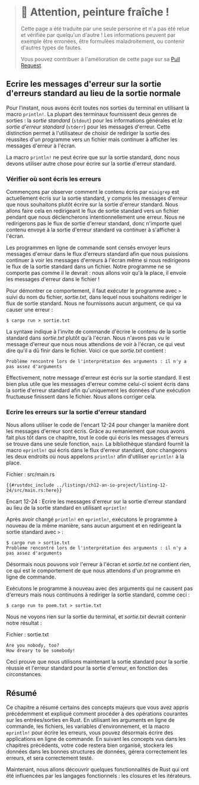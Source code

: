 > # 🚧 Attention, peinture fraîche !
>
> Cette page a été traduite par une seule personne et n'a pas été relue et
> vérifiée par quelqu'un d'autre ! Les informations peuvent par exemple être
> erronées, être formulées maladroitement, ou contenir d'autres types de fautes.
>
> Vous pouvez contribuer à l'amélioration de cette page sur sa
> [Pull Request](https://github.com/Jimskapt/rust-book-fr/pull/143).

<!--
## Writing Error Messages to Standard Error Instead of Standard Output
-->

## Ecrire les messages d'erreur sur la sortie d'erreurs standard au lieu de la sortie normale

<!--
At the moment, we’re writing all of our output to the terminal using the
`println!` macro. Most terminals provide two kinds of output: *standard
output* (`stdout`) for general information and *standard error* (`stderr`)
for error messages. This distinction enables users to choose to direct the
successful output of a program to a file but still print error messages to the
screen.
-->

Pour l'instant, nous avons écrit toutes nos sorties du terminal en utilisant
la macro `println!`. La plupart des terminaux fournissent deux genres de
sorties : la *sortie standard* (`stdout`) pour les informations générales
et *la sortie d'erreur standard* (`stderr`) pour les messages d'erreur. Cette
distinction permet à l'utilisateur de choisir de rediriger la sortie des
réussites d'un programme vers un fichier mais continuer à afficher les messages
d'erreur à l'écran.

<!--
The `println!` macro is only capable of printing to standard output, so we
have to use something else to print to standard error.
-->

La macro `println!` ne peut écrire que sur la sortie standard, donc nous
devons utiliser autre chose pour écrire sur la sortie d'erreur standard.

<!--
### Checking Where Errors Are Written
-->

### Vérifier où sont écris les erreurs

<!--
First, let’s observe how the content printed by `minigrep` is currently being
written to standard output, including any error messages we want to write to
standard error instead. We’ll do that by redirecting the standard output stream
to a file while also intentionally causing an error. We won’t redirect the
standard error stream, so any content sent to standard error will continue to
display on the screen.
-->

Commençons par observer comment le contenu écris par `minigrep` est actuellement
écris sur la sortie standard, y compris les messages d'erreur que nous
souhaitons plutôt écrire sur la sortie d'erreur standard. Nous allons faire cela
en redirigeant le flux de sortie standard vers un fichier pendant que nous
déclencherons intentionnellement une erreur. Nous ne redirigerons pas le flux
de sortie d'erreur standard, donc n'importe quel contenu envoyé à la sortie
d'erreur standard va continuer à s'afficher à l'écran.

<!--
Command line programs are expected to send error messages to the standard error
stream so we can still see error messages on the screen even if we redirect the
standard output stream to a file. Our program is not currently well-behaved:
we’re about to see that it saves the error message output to a file instead!
-->

Les programmes en ligne de commande sont censés envoyer leurs messages d'erreur
dans le flux d'erreurs standard afin que nous puissions continuer à voir les
messages d'erreurs à l'écran même si nous redirigeons le flux de la sortie
standard dans un fichier. Notre programme ne se comporte pas comme il le
devrait : nous allons voir qu'à la place, il envoie les messages d'erreur
dans le fichier !

<!--
The way to demonstrate this behavior is by running the program with `>` and the
filename, *output.txt*, that we want to redirect the standard output stream to.
We won’t pass any arguments, which should cause an error:
-->

Pour démontrer ce comportement, il faut exécuter le programme avec `>` suivi du
nom du fichier, *sortie.txt*, dans lequel nous souhaitons rediriger le flux de
sortie standard. Nous ne fournissons aucun argument, ce qui va causer une
erreur :

<!--
```console
$ cargo run > output.txt
```
-->

```console
$ cargo run > sortie.txt
```

<!--
The `>` syntax tells the shell to write the contents of standard output to
*output.txt* instead of the screen. We didn’t see the error message we were
expecting printed to the screen, so that means it must have ended up in the
file. This is what *output.txt* contains:
-->

La syntaxe indique à l'invite de commande d'écrire le contenu de la sortie
standard dans *sortie.txt* plutôt qu'à l'écran. Nous n'avons pas vu le
message d'erreur que nous nous attendions de voir à l'écran, ce qui veut
dire qu'il a dû finir dans le fichier. Voici ce que *sortie.txt* contient :

<!--
```text
Problem parsing arguments: not enough arguments
```
-->

```text
Problème rencontré lors de l'interprétation des arguments : il n'y a pas assez d'arguments
```

<!--
Yup, our error message is being printed to standard output. It’s much more
useful for error messages like this to be printed to standard error so only
data from a successful run ends up in the file. We’ll change that.
-->

Effectivement, notre message d'erreur est écris sur la sortie standard. Il
est bien plus utile que les messages d'erreur comme celui-ci soient écris
dans la sortie d'erreur standard afin qu'uniquement les données d'une
exécution fructueuse finissent dans le fichier. Nous allons corriger cela.

<!--
### Printing Errors to Standard Error
-->

### Ecrire les erreurs sur la sortie d'erreur standard

<!--
We’ll use the code in Listing 12-24 to change how error messages are printed.
Because of the refactoring we did earlier in this chapter, all the code that
prints error messages is in one function, `main`. The standard library provides
the `eprintln!` macro that prints to the standard error stream, so let’s change
the two places we were calling `println!` to print errors to use `eprintln!`
instead.
-->

Nous allons utiliser le code de l'encart 12-24 pour changer la manière dont les
messages d'erreur sont écris. Grâce au remaniement que nous avons fait plus tôt
dans ce chapitre, tout le code qui écris les messages d'erreurs se trouve dans
une seule fonction, `main`. La bibliothèque standard fournit la macro
`eprintln!` qui écris dans le flux d'erreur standard, donc changeons les deux
endroits où nous appelons `println!` afin d'utiliser `eprintln!` à la place.

<!--
<span class="filename">Filename: src/main.rs</span>
-->

<span class="filename">Fichier : src/main.rs</span>

<!--
```rust,ignore
{{#rustdoc_include ../listings/ch12-an-io-project/listing-12-24/src/main.rs:here}}
```
-->

```rust,ignore
{{#rustdoc_include ../listings/ch12-an-io-project/listing-12-24/src/main.rs:here}}
```

<!--
<span class="caption">Listing 12-24: Writing error messages to standard error
instead of standard output using `eprintln!`</span>
-->

<span class="caption">Encart 12-24 : Ecrire les messages d'erreur sur la sortie
d'erreur standard au lieu de la sortie standard en utilisant `eprintln!`</span>

<!--
After changing `println!` to `eprintln!`, let’s run the program again in the
same way, without any arguments and redirecting standard output with `>`:
-->

Après avoir changé `println!` en `eprintln!`, exécutons le programme à nouveau
de la même manière, sans aucun argument et en redirigeant la sortie standard
avec `>` :

<!--
```text
$ cargo run > output.txt
Problem parsing arguments: not enough arguments
```
-->

```text
$ cargo run > sortie.txt
Problème rencontré lors de l'interprétation des arguments : il n'y a pas assez d'arguments
```

<!--
Now we see the error onscreen and *output.txt* contains nothing, which is the
behavior we expect of command line programs.
-->

Désormais nous pouvons voir l'erreur à l'écran et *sortie.txt* ne contient rien,
ce qui est le comportement de que nous attendons d'un programme en ligne de
commande.

<!--
Let’s run the program again with arguments that don’t cause an error but still
redirect standard output to a file, like so:
-->

Exécutons le programme à nouveau avec des arguments qui ne causent pas d'erreurs
mais nous continuons à rediriger la sortie standard, comme ceci :

<!--
```console
$ cargo run to poem.txt > output.txt
```
-->

```console
$ cargo run to poem.txt > sortie.txt
```

<!--
We won’t see any output to the terminal, and *output.txt* will contain our
results:
-->

Nous ne voyons rien sur la sortie du terminal, et *sortie.txt* devrait contenir
notre résultat :

<!--
<span class="filename">Filename: output.txt</span>
-->

<span class="filename">Fichier : sortie.txt</span>

<!--
```text
Are you nobody, too?
How dreary to be somebody!
```
-->

```text
Are you nobody, too?
How dreary to be somebody!
```

<!--
This demonstrates that we’re now using standard output for successful output
and standard error for error output as appropriate.
-->

Ceci prouve que nous utilisons maintenant la sortie standard pour la sortie
réussie et l'erreur standard pour la sortie d'erreur, en fonction des
circonstances.

<!--
## Summary
-->

## Résumé

<!--
This chapter recapped some of the major concepts you’ve learned so far and
covered how to perform common I/O operations in Rust. By using command line
arguments, files, environment variables, and the `eprintln!` macro for printing
errors, you’re now prepared to write command line applications. By using the
concepts in previous chapters, your code will be well organized, store data
effectively in the appropriate data structures, handle errors nicely, and be
well tested.
-->

Ce chapitre a résumé certains des concepts majeurs que vous avez appris
précédemment et expliqué comment procéder à des opérations courantes sur les
entrées/sorties en Rust. En utilisant les arguments en ligne de commande, les
fichiers, les variables d'environnement, et la macro `eprintln!` pour écrire les
erreurs, vous pouvez désormais écrire des applications en ligne de commande. En
suivant les concepts vus dans les chapitres précédents, votre code restera bien
organisé, stockera les données dans les bonnes structures de données, gérera
correctement les erreurs, et sera correctement testé.

<!--
Next, we’ll explore some Rust features that were influenced by functional
languages: closures and iterators.
-->

Maintenant, nous allons découvrir quelques fonctionnalités de Rust qui ont été
influencées par les langages fonctionnels : les closures et les itérateurs.
